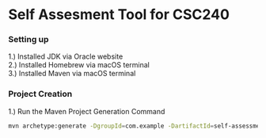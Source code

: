 # Self Assesment Tool for CSC240

### Setting up
1.) Installed JDK via Oracle website<br/> 
2.) Installed Homebrew via macOS terminal<br/> 
3.) Installed Maven via macOS terminal<br/>  

### Project Creation 
1.) Run the Maven Project Generation Command<br/>
```bash
mvn archetype:generate -DgroupId=com.example -DartifactId=self-assessment-tool -DarchetypeArtifactId=maven-archetype-quickstart -DinteractiveMode=false
```
